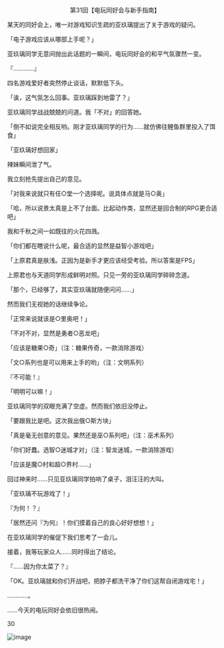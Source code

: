 <p align="center">第31回【电玩同好会与新手指南】</p>

某天的同好会上，唯一对游戏知识生疏的亚玖璃提出了关于游戏的疑问。

「电子游戏应该从哪部上手呢？」

亚玖璃同学无意间抛出此话题的一瞬间，电玩同好会的和平气氛骤然一变。

『…………』

四名游戏爱好者突然停止谈话，默默低下头。

「诶，这气氛怎么回事。亚玖璃踩到地雷了？」

亚玖璃同学战战兢兢的问道。我「不对」的回答她。

「倒不如说完全相反哟。刚才亚玖璃同学的行为……就仿佛往鲤鱼群里投入了饵食」

「亚玖璃好想回家」

辣妹瞬间泄了气。

我立刻抢先提出自己的意见。

「对我来说就只有任○堂一个选择呢。说具体点就是马○奥」

「哈，所以说景太真是上不了台面。比起动作类，显然还是回合制的RPG更合适吧」

我和千秋之间一如既往的火花四溅。

「你们都在瞎说什么呢，最合适的显然是益智小游戏吧」

「上原君真是肤浅。正因为是新手才更应该经受考验。所以答案是FPS」

上原君也与天道同学形成鲜明对照。只见一旁的亚玖璃同学碎碎念道。

「那个，已经够了，其实亚玖璃就随便问问……」

然而我们无视她的话继续争论。

「正常来说就该是○里奥吧！」

「不对不对，显然是勇者○恶龙吧」

「应该是糖果○奇」（注：糖果传奇，一款消除游戏）

「文○系列也是可以用来上手的哟」（注：文明系列）

『不可能！』

「明明可以嘛！」

亚玖璃同学的双眼充满了空虚。然而我们依旧没停止。

「要跟我比是吧。这次我出俄○斯方块」

「真是毫无创意的意见。果然还是巫○系列吧」（注：巫术系列）

「你们好蠢。选智○迷城才对」（注：智龙迷城，一款消除游戏）

「应该是魔○村和超○界村……」

回过神来时……只见亚玖璃同学拍响了桌子，泪汪汪的大叫。

「亚玖璃不玩游戏了！」

『为何！？』

「居然还问『为何』！你们摸着自己的良心好好想想！」

在亚玖璃同学的催促下我们思考了一会儿。

接着，我等玩家众人……同时得出了结论。

『……因为你太菜了？』

「OK。亚玖璃就和你们开战吧，把脖子都洗干净了你们这帮自闭游戏宅！」

…………。

……今天的电玩同好会依旧很热闹。

30

![image](http://pic.wenku8.com/pictures/2/2082/107172/133319.jpg)

